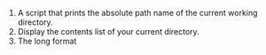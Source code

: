 1. A script that prints the absolute path name of the current working directory.
2. Display the contents list of your current directory.
3. The long format